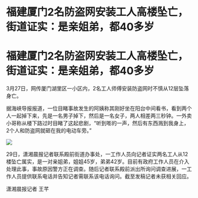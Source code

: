 # 福建厦门2名防盗网安装工人高楼坠亡，街道证实：是亲姐弟，都40多岁

# 福建厦门2名防盗网安装工人高楼坠亡，街道证实：是亲姐弟，都40多岁

3月27日，网传厦门湖里区一小区内，2名工人师傅安装防盗网时不慎从12层坠落身亡。

据海峡导报报道，一位目睹事故发生的阿姨称其刚好坐在阳台中间看书，看到两个人一起掉下来，先是一名男子掉下，然后是一名女子，两人相差两三秒钟。一外卖小哥称从楼下路过时目睹了这起悲剧，“听到嘭的一声，然后有东西溅到我身上，2个人和防盗网就砸在我的电动车旁。”

![](https://inews.gtimg.com/om_bt/Obs_tmagncyMPN2pa5XVRDEYhxqOZS_oxxSiUdVqSEpEgAA/1000)

29日，潇湘晨报记者联系殿前街道办事处，一工作人员向记者证实两名工人从12楼坠亡属实，是一对亲姐弟，姐姐45岁，弟弟42岁。目前有政府工作人员在介入处理此事，事故原因警方正在调查。随后记者联系殿前派出所询问调查进展，一工作人员提供联系电话并告知记者需联系该电话询问。截至发稿记者未获相关回应。

潇湘晨报记者 王芊

